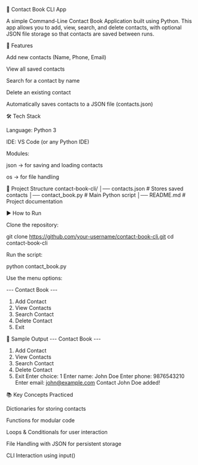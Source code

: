 📒 Contact Book CLI App

A simple Command-Line Contact Book Application built using Python.
This app allows you to add, view, search, and delete contacts, with optional JSON file storage so that contacts are saved between runs.

🚀 Features

Add new contacts (Name, Phone, Email)

View all saved contacts

Search for a contact by name

Delete an existing contact

Automatically saves contacts to a JSON file (contacts.json)

🛠️ Tech Stack

Language: Python 3

IDE: VS Code (or any Python IDE)

Modules:

json → for saving and loading contacts

os → for file handling

📂 Project Structure
contact-book-cli/
│── contacts.json        # Stores saved contacts
│── contact_book.py      # Main Python script
│── README.md            # Project documentation

▶️ How to Run

Clone the repository:

git clone https://github.com/your-username/contact-book-cli.git
cd contact-book-cli


Run the script:

python contact_book.py


Use the menu options:

--- Contact Book ---
1. Add Contact
2. View Contacts
3. Search Contact
4. Delete Contact
5. Exit

📸 Sample Output
--- Contact Book ---
1. Add Contact
2. View Contacts
3. Search Contact
4. Delete Contact
5. Exit
Enter choice: 1
Enter name: John Doe
Enter phone: 9876543210
Enter email: john@example.com
Contact John Doe added!

📚 Key Concepts Practiced

Dictionaries for storing contacts

Functions for modular code

Loops & Conditionals for user interaction

File Handling with JSON for persistent storage

CLI Interaction using input()
